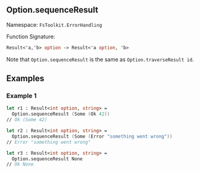 ## Option.sequenceResult

Namespace: `FsToolkit.ErrorHandling`

Function Signature:

```fsharp
Result<'a,'b> option -> Result<'a option, 'b>
```

Note that `Option.sequenceResult` is the same as `Option.traverseResult id`.

## Examples

### Example 1

```fsharp
let r1 : Result<int option, string> =
  Option.sequenceResult (Some (Ok 42))
// Ok (Some 42)

let r2 : Result<int option, string> =
  Option.sequenceResult (Some (Error "something went wrong"))
// Error "something went wrong"

let r3 : Result<int option, string> =
  Option.sequenceResult None
// Ok None
```
